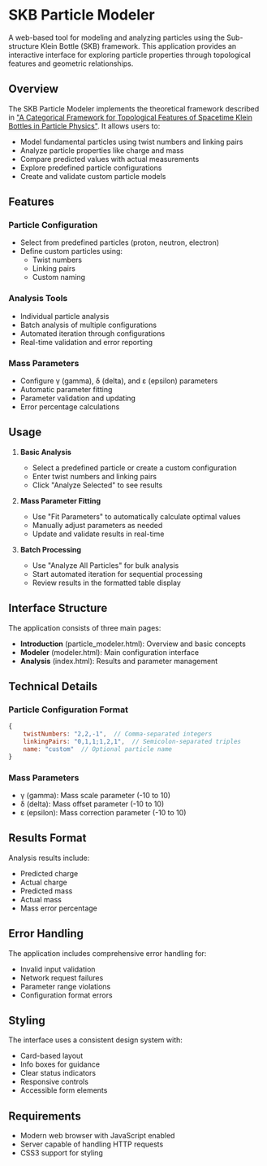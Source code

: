 # SKB Particle Modeler

A web-based tool for modeling and analyzing particles using the Sub-structure Klein Bottle (SKB) framework. This application provides an interactive interface for exploring particle properties through topological features and geometric relationships.

## Overview

The SKB Particle Modeler implements the theoretical framework described in ["A Categorical Framework for Topological Features of Spacetime Klein Bottles in Particle Physics"](https://figshare.com/articles/preprint/A_Categorical_Framework_for_Topological_Features_of_Spacetime_Klein_Bottles_in_Particle_Physics/28466279?file=52550969). It allows users to:

- Model fundamental particles using twist numbers and linking pairs
- Analyze particle properties like charge and mass
- Compare predicted values with actual measurements
- Explore predefined particle configurations
- Create and validate custom particle models

## Features

### Particle Configuration
- Select from predefined particles (proton, neutron, electron)
- Define custom particles using:
  - Twist numbers
  - Linking pairs
  - Custom naming

### Analysis Tools
- Individual particle analysis
- Batch analysis of multiple configurations
- Automated iteration through configurations
- Real-time validation and error reporting

### Mass Parameters
- Configure γ (gamma), δ (delta), and ε (epsilon) parameters
- Automatic parameter fitting
- Parameter validation and updating
- Error percentage calculations

## Usage

1. **Basic Analysis**
   - Select a predefined particle or create a custom configuration
   - Enter twist numbers and linking pairs
   - Click "Analyze Selected" to see results

2. **Mass Parameter Fitting**
   - Use "Fit Parameters" to automatically calculate optimal values
   - Manually adjust parameters as needed
   - Update and validate results in real-time

3. **Batch Processing**
   - Use "Analyze All Particles" for bulk analysis
   - Start automated iteration for sequential processing
   - Review results in the formatted table display

## Interface Structure

The application consists of three main pages:
- **Introduction** (particle_modeler.html): Overview and basic concepts
- **Modeler** (modeler.html): Main configuration interface
- **Analysis** (index.html): Results and parameter management

## Technical Details

### Particle Configuration Format
```javascript
{
    twistNumbers: "2,2,-1",  // Comma-separated integers
    linkingPairs: "0,1,1;1,2,1",  // Semicolon-separated triples
    name: "custom"  // Optional particle name
}
```

### Mass Parameters
- γ (gamma): Mass scale parameter (-10 to 10)
- δ (delta): Mass offset parameter (-10 to 10)
- ε (epsilon): Mass correction parameter (-10 to 10)

## Results Format

Analysis results include:
- Predicted charge
- Actual charge
- Predicted mass
- Actual mass
- Mass error percentage

## Error Handling

The application includes comprehensive error handling for:
- Invalid input validation
- Network request failures
- Parameter range violations
- Configuration format errors

## Styling

The interface uses a consistent design system with:
- Card-based layout
- Info boxes for guidance
- Clear status indicators
- Responsive controls
- Accessible form elements

## Requirements

- Modern web browser with JavaScript enabled
- Server capable of handling HTTP requests
- CSS3 support for styling